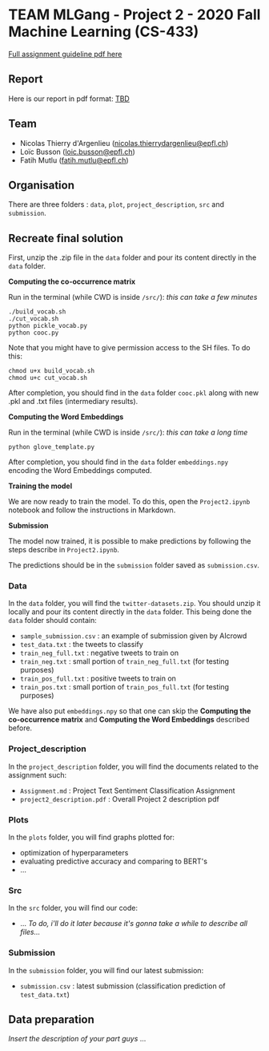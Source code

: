 # TEAM MLGang - Project 2 - 2020 Fall Machine Learning (CS-433)

[Full assignment guideline pdf here](https://github.com/epfml/ML_course/blob/master/projects/project2/project2_description.pdf)

## Report

Here is our report in pdf format: [TBD]()

## Team

- Nicolas Thierry d'Argenlieu (nicolas.thierrydargenlieu@epfl.ch)
- Loïc Busson (loic.busson@epfl.ch)
- Fatih Mutlu (fatih.mutlu@epfl.ch)

## Organisation

There are three folders : `data`, `plot`, `project_description`, `src` and `submission`.

## Recreate final solution

First, unzip the .zip file in the `data` folder and pour its content directly in the `data` folder.

**Computing the co-occurrence matrix**

Run in the terminal (while CWD is inside `/src/`): *this can take a few minutes*

```
./build_vocab.sh
./cut_vocab.sh
python pickle_vocab.py
python cooc.py
```

Note that you might have to give permission access to the SH files.
To do this:

```
chmod u+x build_vocab.sh
chmod u+c cut_vocab.sh
```

After completion, you should find in the `data` folder `cooc.pkl` along with new .pkl and .txt files (intermediary results).

**Computing the Word Embeddings**

Run in the terminal (while CWD is inside `/src/`): *this can take a long time*

```
python glove_template.py
```

After completion, you should find in the `data` folder `embeddings.npy` encoding the Word Embeddings computed. 

**Training the model**

We are now ready to train the model. To do this, open the `Project2.ipynb` notebook and follow the instructions in Markdown. 

**Submission**

The model now trained, it is possible to make predictions by following the steps describe in `Project2.ipynb`.

The predictions should be in the `submission` folder saved as `submission.csv`.


### Data

In the `data` folder, you will find the `twitter-datasets.zip`. You should unzip it locally and pour its content directly in the `data` folder. This being done the `data` folder should contain:

- `sample_submission.csv` : an example of submission given by AIcrowd
- `test_data.txt` : the tweets to classify
- `train_neg_full.txt` : negative tweets to train on
- `train_neg.txt` : small portion of `train_neg_full.txt` (for testing purposes)
- `train_pos_full.txt` : positive tweets to train on
- `train_pos.txt` : small portion of `train_pos_full.txt` (for testing purposes)

We have also put `embeddings.npy` so that one can skip the **Computing the co-occurrence matrix** and **Computing the Word Embeddings** described before.

### Project_description

In the `project_description` folder, you will find the documents related to the assignment such:

- `Assignment.md` : Project Text Sentiment Classification Assignment
- `project2_description.pdf` : Overall Project 2 description pdf


### Plots

In the `plots` folder, you will find graphs plotted for:

- optimization of hyperparameters
- evaluating predictive accuracy and comparing to BERT's
- ...

### Src

In the `src` folder, you will find our code:

- ... *To do, i'll do it later because it's gonna take a while to describe all files...*

### Submission

In the `submission` folder, you will find our latest submission:

- `submission.csv` : latest submission (classification prediction of `test_data.txt`)


## Data preparation

*Insert the description of your part guys*
...


